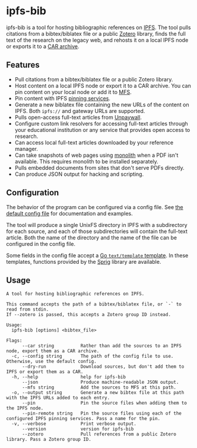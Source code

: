 # ipfs-bib

ipfs-bib is a tool for hosting bibliographic references on
[IPFS](https://ipfs.io). The tool pulls citations from a bibtex/biblatex file
or a public [Zotero](https://zotero.org) library, finds the full text of the
research on the legacy web, and rehosts it on a local IPFS node or exports it
to a [CAR archive](ipns://ipld.io/specs/transport/car/).

## Features

- Pull citations from a bibtex/biblatex file or a public Zotero library.
- Host content on a local IPFS node or export it to a CAR archive. You can pin
  content on your local node or add it to
  [MFS](https://docs.ipfs.io/concepts/file-systems/).
- Pin content with IPFS [pinning
  services](https://docs.ipfs.io/how-to/work-with-pinning-services/).
- Generate a new biblatex file containing the new URLs of the content on IPFS.
  Both `ipfs://` and gateway URLs are supported.
- Pulls open-access full-text articles from [Unpaywall](https://unpaywall.org/).
- Configure custom link resolvers for accessing full-text articles through your
  educational institution or any service that provides open access to research.
- Can access local full-text articles downloaded by your reference manager.
- Can take snapshots of web pages using
  [monolith](https://github.com/Y2Z/monolith) when a PDF isn't available. This
  requires monolith to be installed separately.
- Pulls embedded documents from sites that don't serve PDFs directly.
- Can produce JSON output for hacking and scripting.

## Configuration

The behavior of the program can be configured via a config file. See [the
default config file](./config/config.toml) for documentation and examples.

The tool will produce a single UnixFS directory in IPFS with a subdirectory for
each source, and each of those subdirectories will contain the full-text
article. Both the name of the directory and the name of the file can be
configured in the config file.

Some fields in the config file accept a [Go `text/template`
template](https://pkg.go.dev/text/template). In these templates, functions
provided by the [Sprig](https://github.com/Masterminds/sprig) library are
available.

## Usage

```
A tool for hosting bibliographic references on IPFS.

This command accepts the path of a bibtex/biblatex file, or `-` to read from stdin.
If --zotero is passed, this accepts a Zotero group ID instead.

Usage:
  ipfs-bib [options] <bibtex_file>

Flags:
      --car string          Rather than add the sources to an IPFS node, export them as a CAR archive.
  -c, --config string       The path of the config file to use. Otherwise, use the default config.
      --dry-run             Download sources, but don't add them to IPFS or export them as a CAR.
  -h, --help                help for ipfs-bib
      --json                Produce machine-readable JSON output.
      --mfs string          Add the sources to MFS at this path.
  -o, --output string       Generate a new bibtex file at this path with the IPFS URLs added to each entry.
      --pin                 Pin the source files when adding them to the IPFS node.
      --pin-remote string   Pin the source files using each of the configured IPFS pinning services. Pass a name for the pin.
  -v, --verbose             Print verbose output.
      --version             version for ipfs-bib
      --zotero              Pull references from a public Zotero library. Pass a Zotero group ID.
```
